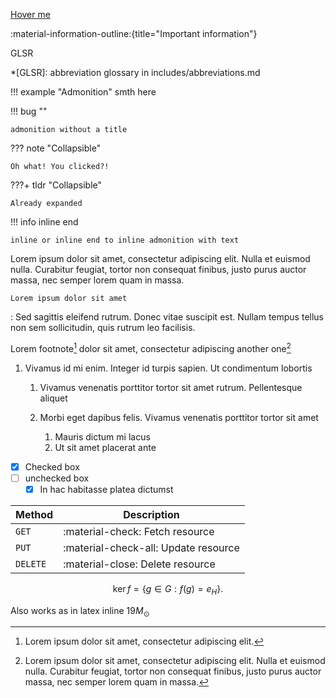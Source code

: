 
[Hover me](https://example.com "I'm a tooltip!")

:material-information-outline:{title="Important information"}

GLSR

*[GLSR]: abbreviation glossary in includes/abbreviations.md

<!---  12 types: [note, info, tldr, tip, success, help, warning, fail, danger, bug, example, quote]
       and you can do custom icons/colors as well --->

!!! example "Admonition"
    smth here

!!! bug ""

    admonition without a title

??? note "Collapsible"

    Oh what! You clicked?!

???+ tldr "Collapsible"

    Already expanded    

!!! info inline end

    inline or inline end to inline admonition with text

Lorem ipsum dolor sit amet, consectetur
adipiscing elit. Nulla et euismod nulla.
Curabitur feugiat, tortor non consequat
finibus, justo purus auctor massa, nec
semper lorem quam in massa.


`Lorem ipsum dolor sit amet`

:   Sed sagittis eleifend rutrum. Donec vitae suscipit est. Nullam tempus
    tellus non sem sollicitudin, quis rutrum leo facilisis.

Lorem footnote[^1] dolor sit amet, consectetur adipiscing another one[^2]
[^1]: Lorem ipsum dolor sit amet, consectetur adipiscing elit.
[^2]:
    Lorem ipsum dolor sit amet, consectetur adipiscing elit. Nulla et euismod
    nulla. Curabitur feugiat, tortor non consequat finibus, justo purus auctor
    massa, nec semper lorem quam in massa.

1.  Vivamus id mi enim. Integer id turpis sapien. Ut condimentum lobortis

    1.  Vivamus venenatis porttitor tortor sit amet rutrum. Pellentesque aliquet        

    2.  Morbi eget dapibus felis. Vivamus venenatis porttitor tortor sit amet        

        1.  Mauris dictum mi lacus
        2.  Ut sit amet placerat ante    

- [x] Checked box
- [ ] unchecked box
    * [x] In hac habitasse platea dictumst    

| Method      | Description                          |
| ----------- | ------------------------------------ |
| `GET`       | :material-check:     Fetch resource  |
| `PUT`       | :material-check-all: Update resource |
| `DELETE`    | :material-close:     Delete resource |

$$
\operatorname{ker} f=\{g\in G:f(g)=e_{H}\}{\mbox{.}}
$$

Also works as in latex inline $19 M_{\odot}$